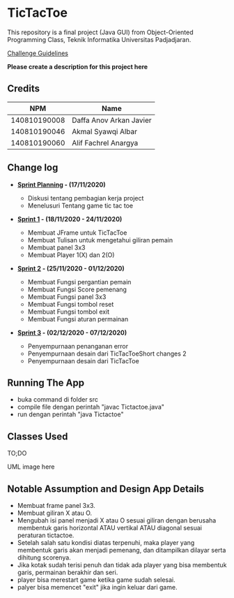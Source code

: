 # TicTacToe

This repository is a final project (Java GUI) from Object-Oriented Programming Class, Teknik Informatika Universitas Padjadjaran. 

[Challenge Guidelines](challenge-guideline.md)

**Please create a description for this project here**

## Credits
| NPM           | Name                       |  
| ------------- |----------------------------|
| 140810190008  | Daffa Anov Arkan Javier    |
| 140810190046  | Akmal Syawqi Albar         |
| 140810190060  | Alif Fachrel Anargya       |

## Change log
- **[Sprint Planning](changelog/sprint-planning.md) - (17/11/2020)** 
   -  Diskusi tentang pembagian kerja project
   -  Menelusuri Tentang game tic tac toe 

- **[Sprint 1](changelog/sprint-1.md) - (18/11/2020 - 24/11/2020)** 
   - Membuat JFrame untuk TicTacToe
   - Membuat Tulisan untuk mengetahui giliran pemain
   - Membuat panel 3x3
   - Membuat Player 1(X) dan 2(O)
   

- **[Sprint 2](changelog/sprint-2.md) - (25/11/2020 - 01/12/2020)** 
   - Membuat Fungsi pergantian pemain
   - Membuat Fungsi Score pemenang
   - Membuat Fungsi panel 3x3
   - Membuat Fungsi tombol reset
   - Membuat Fungsi tombol exit
   - Membuat Fungsi aturan permainan
   
- **[Sprint 3](changelog/sprint-3.md) - (02/12/2020 - 07/12/2020)** 
   - Penyempurnaan penanganan error
   - Penyempurnaan desain dari TicTacToeShort changes 2
   - Penyempurnaan desain dari TicTacToe

## Running The App
   - buka command di folder src
   - compile file dengan perintah "javac Tictactoe.java"
   - run dengan perintah "java Tictactoe"

## Classes Used

TO;DO

UML image here

## Notable Assumption and Design App Details

- Membuat frame panel 3x3.
- Membuat giliran X atau O.
- Mengubah isi panel menjadi X atau O sesuai giliran dengan berusaha membentuk garis horizontal ATAU vertikal ATAU diagonal sesuai peraturan tictactoe.
- Setelah salah satu kondisi diatas terpenuhi, maka player yang membentuk garis akan menjadi pemenang, dan ditampilkan dilayar serta dihitung scorenya.
- Jika kotak sudah terisi penuh dan tidak ada player yang bisa membentuk garis, permainan berakhir dan seri.
- player bisa merestart game ketika game sudah selesai.
- palyer bisa memencet "exit" jika ingin keluar dari game.
